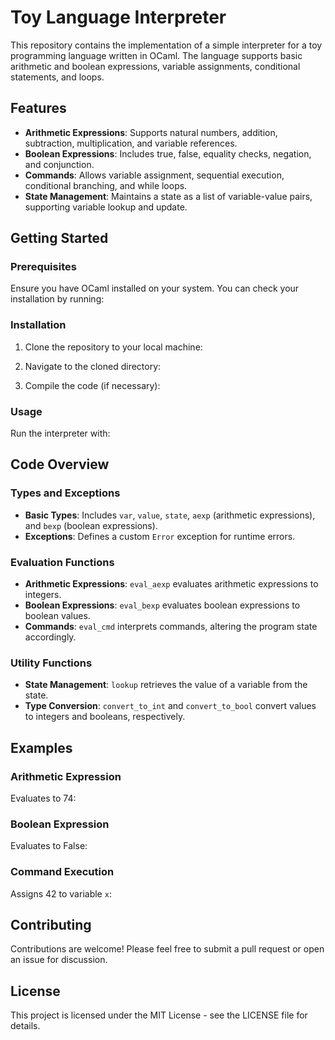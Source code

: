 # Toy Language Interpreter

This repository contains the implementation of a simple interpreter for a toy programming language written in OCaml. The language supports basic arithmetic and boolean expressions, variable assignments, conditional statements, and loops.

## Features

- **Arithmetic Expressions**: Supports natural numbers, addition, subtraction, multiplication, and variable references.
- **Boolean Expressions**: Includes true, false, equality checks, negation, and conjunction.
- **Commands**: Allows variable assignment, sequential execution, conditional branching, and while loops.
- **State Management**: Maintains a state as a list of variable-value pairs, supporting variable lookup and update.

## Getting Started

### Prerequisites

Ensure you have OCaml installed on your system. You can check your installation by running:

### Installation

1. Clone the repository to your local machine:

2. Navigate to the cloned directory:

3. Compile the code (if necessary):

### Usage

Run the interpreter with:

## Code Overview

### Types and Exceptions

- **Basic Types**: Includes `var`, `value`, `state`, `aexp` (arithmetic expressions), and `bexp` (boolean expressions).
- **Exceptions**: Defines a custom `Error` exception for runtime errors.

### Evaluation Functions

- **Arithmetic Expressions**: `eval_aexp` evaluates arithmetic expressions to integers.
- **Boolean Expressions**: `eval_bexp` evaluates boolean expressions to boolean values.
- **Commands**: `eval_cmd` interprets commands, altering the program state accordingly.

### Utility Functions

- **State Management**: `lookup` retrieves the value of a variable from the state.
- **Type Conversion**: `convert_to_int` and `convert_to_bool` convert values to integers and booleans, respectively.

## Examples

### Arithmetic Expression

Evaluates to 74:

### Boolean Expression

Evaluates to False:


### Command Execution

Assigns 42 to variable `x`:

## Contributing

Contributions are welcome! Please feel free to submit a pull request or open an issue for discussion.

## License

This project is licensed under the MIT License - see the LICENSE file for details.
